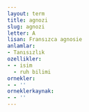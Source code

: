 ```yaml
---
layout: term
title: agnozi
slug: agnozi
letter: A
lisan: Fransızca agnosie
anlamlar:
- Tanısızlık
ozellikler:
- - isim
  - ruh bilimi
ornekler:
- - ''
orneklerkaynak:
- - ''
---
```

